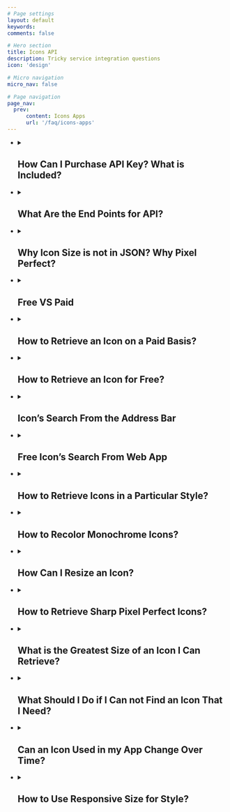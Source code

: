 ```yaml
---
# Page settings
layout: default
keywords:
comments: false

# Hero section
title: Icons API
description: Tricky service integration questions 
icon: 'design'

# Micro navigation
micro_nav: false

# Page navigation
page_nav:
  prev:
      content: Icons Apps
      url: '/faq/icons-apps'
---
```


<ul>
  
  <li>
   <details>
    <summary>
      <h2>How Can I Purchase API Key? What is Included?</h2>
    </summary>
<p>Paid option means you have to buy an access token or API key. The token is a short string code. You embed the token into your requests for searching and retrieval engines. The same token is used to access both engines. The requests are the actual, non-cached icon retrievals. You may not cache the requests on your side for the reasons of fair billing. Requests to search engine have no limit within any API plan. No matter how many retrieval requests you've purchased. You may pay for API license on <a href="https://icons8.com/buy/monthly-api-subscription" rel="nofollow">this page</a>. After we receive payment, we issue an API token for accessing our engines.</p>
   </details>
 
 </li>
 <li>
 <details>
  <summary>
   <h2>What Are the End Points for API?</h2>
 </summary>
<p>The endpoint is the URL. Use this URL to access our API from your application.</p>
<ul>
<li>Searching endpoint. Here is the URL: <a href="https://api.icons8.com/api/iconsets/v4/search" rel="nofollow">https://api.icons8.com/api/iconsets/v4/search</a>. This is a sample request: <a href="https://api.icons8.com/api/iconsets/v4/search?term=home&amp;amount=50&amp;offset=0&amp;platform=all&amp;language=en-US&amp;token=YOURTOKEN" rel="nofollow">https://api.icons8.com/api/iconsets/v4/search?term=home&amp;amount=50&amp;offset=0&amp;platform=all&amp;language=en-US&amp;token=YOURTOKEN</a></li>
<li>Retrieval endpoint. Here is the URL: <a href="http://img.icons8.com" rel="nofollow">http://img.icons8.com</a>. This is a sample request: <a href="http://img.icons8.com/ultraviolet/link-company-child.svg?token=YOURTOKEN" rel="nofollow">http://img.icons8.com/ultraviolet/link-company-child.svg?token=YOURTOKEN</a></li>
</ul>
 </details>
  
</li>
 <li>
 <details>
  <summary>
   <h2>Why Icon Size is not in JSON? Why Pixel Perfect?</h2>
 </summary> 
<p>Notice, the icons that we have are of a vector format. That is why they could be of any size. For this reason we do not include the icon's size in the metadata of response from the search engine. You merely can substitute any value for size parameter in request of a retrieval service. In response, you'll receive the corresponding PNG icon of the size that you requested. For icons retrieval, we use <a href="http://img.icons8.com/" rel="nofollow">omg-img</a> service. To retrieve an icon you embed your API token right into your request <a href="http://img.icons8.com/ios/F0AC34/search.svg?token=YOURTOKEN" rel="nofollow">http://img.icons8.com/ios/F0AC34/search.svg?token=YOURTOKEN</a>. You may change the order of parameters in your request. Also keep in mind that due to the conversion of SVG into PNG, the "pixel perfect" come into play. There is a way to eliminate the artifacts of format conversion from vector to raster. There is an appropriate size for each platform which you can then multiply by various factors like 1x, 2x, 3x, etc. to get the PNG size you need.</p>
 </details> 
</li>

 <li>
 <details>
  <summary>
   <h2>Free VS Paid </h2>
 </summary>
<p><a href="http://img.icons8.com/" rel="nofollow">Omg-img</a> service provides free and paid options. Yes, you can search and retrieve icons with omg-img for free. The <b>free</b> option works great for small and simple projects. The <b>paid</b> option lets you craft cutting-edge apps. You may use exactly the same paid token to access both searching and retrieval engines.</p>
<p>Lots of the <a href="http://img.icons8.com/" rel="nofollow">omg-img</a> features are available to our clients for free. Premium options are available only to paying clients. The major difference is that <b>paid license</b> provides extra features which are:</p>
<ul>
<li>Access to generate PNG icons larger than 550 px</li>
<li>Access to vector-format icons (SVG, EPS, PDF). Popular SVG icons are available for <b>free</b>.</li>
</ul>
 </details>
 </li>
 
 <li>
 <details>
  <summary>
   <h2> How to Retrieve an Icon on a Paid Basis? </h2>
 </summary>
<p>The format for retrieving icons via paid requests is as follows:</p>
<ul>
<li><a href="http://img.icons8.com/%5Bplatform%5D/%5Bsize%5D/%5BcommonName%5D.%5Bformat%5D?token=YOURTOKEN" rel="nofollow">http://img.icons8.com/[platform]/[size]/[commonName].[format]?token=YOURTOKEN</a></li>
</ul>
<br>
<p>In the above request, parameters commonName, platform, token - are mandatory. Size - is optional. Assume we call v4 search engine with 'house' searching phrase and receive a JSON response as follows:</p>
 <p align="center">
   <a target="_blank" rel="noopener noreferrer" href="https://github.com/visualpharm/icons-docs/blob/master/docs/Images/Icons/JSON_RETRIEVE_1.png"><img src="https://github.com/visualpharm/icons-docs/raw/master/docs/Images/Icons/JSON_RETRIEVE_1.png" style="max-width:100%;"></a>
 </p>
<p>Take a look onto parameters in the JSON. Platform parameter attains the value "ultroviolet". The commonName attains the value "Link-company-child". That's all we need to get the icon in the SVG / EPS / PDF / PNG formats by sending the following requests to the <a href="http://img.icons8.com/" rel="nofollow">omg-img</a> service:</p>
 <p align="center">
</p><ul>
<li>'<a href="http://img.icons8.com/ultraviolet/link-company-child.svg?token=YOURTOKEN" rel="nofollow">http://img.icons8.com/ultraviolet/link-company-child.svg?token=YOURTOKEN</a>'</li>
<li>'<a href="http://img.icons8.com/ultraviolet/link-company-child.eps?token=YOURTOKEN" rel="nofollow">http://img.icons8.com/ultraviolet/link-company-child.eps?token=YOURTOKEN</a>'</li>
<li>'<a href="http://img.icons8.com/ultraviolet/link-company-child.png?token=YOURTOKEN" rel="nofollow">http://img.icons8.com/ultraviolet/link-company-child.png?token=YOURTOKEN</a>'</li>
<li>'<a href="http://img.icons8.com/ultraviolet/link-company-child.pdf?token=YOURTOKEN" rel="nofollow">http://img.icons8.com/ultraviolet/link-company-child.pdf?token=YOURTOKEN</a>'</li>
</ul>
 <p></p>
<p>Note that the 'name' parameter is not used at all in building a retrieving URL for the icon.</p>
 </details>
 </li>
 
 <li>
 <details>
  <summary>
   <h2> How to Retrieve an Icon for Free? </h2>
 </summary>
<p>It takes a line of code to insert an icon in SVG or PNG format from the CDN to your application of any scale:</p>
<ul>
<li><code>&lt;img src=’https://img.icons8.com/search.svg’/&gt;</code></li>
<li><code>&lt;img src=’https://img.icons8.com/search.png’/&gt;</code></li>
</ul>
 <br>
<p>Also please note that:</p>
<ul>
<li>PNG icons are available in limited size (less than 550px)</li>
<li>only popular SVG icons are available for free</li>
</ul>
 </details>
 </li>
 
 <li>
 <details>
  <summary>
   <h2> Icon’s Search From the Address Bar </h2>
 </summary>
<p><a href="http://img.icons8.com/" rel="nofollow">Omg-img</a> allows browsing for new icons from a browser’s address bar. This feature available for both paying and free customers:</p>
<ul>
<li><a href="https://img.icons8.com/home" rel="nofollow">https://img.icons8.com/home</a></li>
<li><a href="https://img.icons8.com/house" rel="nofollow">https://img.icons8.com/house</a></li>
<li><a href="https://img.icons8.com/bungalow" rel="nofollow">https://img.icons8.com/bungalow</a></li>
<li><a href="https://img.icons8.com/targaryen-house" rel="nofollow">https://img.icons8.com/targaryen-house</a></li>
</ul>
 </details>
 </li>
 
 <li>
 <details>
  <summary>
   <h2> Free Icon’s Search From Web App </h2>
 </summary>
<br>
<p>Free customers may use our web app as a free tool to search and full paths to the icons they like. Type-in a query in the app and click on the search icon to get a list of the most relevant icons.</p>
 <p align="center">
  <a target="_blank" rel="noopener noreferrer" href="https://github.com/visualpharm/icons-docs/blob/master/docs/Images/Icons/search_with_query_3.png"><img src="https://github.com/visualpharm/icons-docs/raw/master/docs/Images/Icons/search_with_query_3.png" style="max-width:100%;"></a>
</p> 
<br>
Then click on the icon you'd like to use. When the editor shows up click on the "HTML" button:
  <p align="center">
   <a target="_blank" rel="noopener noreferrer" href="https://github.com/visualpharm/icons-docs/blob/master/docs/Images/Icons/editor_main_start_html_1.png"><img src="https://github.com/visualpharm/icons-docs/raw/master/docs/Images/Icons/editor_main_start_html_1.png" style="max-width:100%;"></a>
 </p>
 <br>
 Copy the full path to the icon and paste it into your app:
 <p align="center">
   <a target="_blank" rel="noopener noreferrer" href="https://github.com/visualpharm/icons-docs/blob/master/docs/Images/Icons/html_cdn_2.png"><img src="https://github.com/visualpharm/icons-docs/raw/master/docs/Images/Icons/html_cdn_2.png" style="max-width:100%;"></a>
 </p>
 </details>
</li>

 <li>
 <details>
  <summary>
   <h2>  How to Retrieve Icons in a Particular Style? </h2>
 </summary>
<p>Retrieving an icon in particular style is easy. To do this, you embed the desired style as a parameter in your retrieval request:</p>
 <p align="center">
</p><table>
<thead>
<tr>
<th>monochrome</th>
<th>coloured</th>
</tr>
</thead>
<tbody>
<tr>
<td>iOS: <a href="http://img.icons8.com/ios/car" rel="nofollow">http://img.icons8.com/ios/car</a> <a target="_blank" rel="noopener noreferrer" href="https://camo.githubusercontent.com/b39de09cf9429fea699d507affa3c25aabd624dd/687474703a2f2f696d672e69636f6e73382e636f6d2f696f732f636172"><img src="https://camo.githubusercontent.com/b39de09cf9429fea699d507affa3c25aabd624dd/687474703a2f2f696d672e69636f6e73382e636f6d2f696f732f636172" data-canonical-src="http://img.icons8.com/ios/car" style="max-width:100%;"></a></td>
<td>Color: <a href="http://img.icons8.com/color/car" rel="nofollow">http://img.icons8.com/color/car</a> <a target="_blank" rel="noopener noreferrer" href="https://camo.githubusercontent.com/319b8a4a215245c25ed2e3ee52adaf994260b531/687474703a2f2f696d672e69636f6e73382e636f6d2f636f6c6f722f636172"><img src="https://camo.githubusercontent.com/319b8a4a215245c25ed2e3ee52adaf994260b531/687474703a2f2f696d672e69636f6e73382e636f6d2f636f6c6f722f636172" data-canonical-src="http://img.icons8.com/color/car" style="max-width:100%;"></a></td>
</tr>
<tr>
<td>Windows: <a href="http://img.icons8.com/windows/car" rel="nofollow">http://img.icons8.com/windows/car</a> <a target="_blank" rel="noopener noreferrer" href="https://camo.githubusercontent.com/5c76696861cd80f42c741f18d24fbd99df58fb1a/687474703a2f2f696d672e69636f6e73382e636f6d2f77696e646f77732f636172"><img src="https://camo.githubusercontent.com/5c76696861cd80f42c741f18d24fbd99df58fb1a/687474703a2f2f696d672e69636f6e73382e636f6d2f77696e646f77732f636172" data-canonical-src="http://img.icons8.com/windows/car" style="max-width:100%;"></a></td>
<td>Office: <a href="http://img.icons8.com/office/car" rel="nofollow">http://img.icons8.com/office/car</a> <a target="_blank" rel="noopener noreferrer" href="https://camo.githubusercontent.com/666d33ef0c7a8eb279ed5db33b3ada4b01a652fc/687474703a2f2f696d672e69636f6e73382e636f6d2f6f66666963652f636172"><img src="https://camo.githubusercontent.com/666d33ef0c7a8eb279ed5db33b3ada4b01a652fc/687474703a2f2f696d672e69636f6e73382e636f6d2f6f66666963652f636172" data-canonical-src="http://img.icons8.com/office/car" style="max-width:100%;"></a></td>
</tr>
<tr>
<td>Material: <a href="http://img.icons8.com/material/car" rel="nofollow">http://img.icons8.com/material/car</a> <a target="_blank" rel="noopener noreferrer" href="https://camo.githubusercontent.com/e7e0ad7590153c9fd378adf07558de3549c9d270/687474703a2f2f696d672e69636f6e73382e636f6d2f6d6174657269616c2f636172"><img src="https://camo.githubusercontent.com/e7e0ad7590153c9fd378adf07558de3549c9d270/687474703a2f2f696d672e69636f6e73382e636f6d2f6d6174657269616c2f636172" data-canonical-src="http://img.icons8.com/material/car" style="max-width:100%;"></a></td>
<td>Dusk: <a href="http://img.icons8.com/dusk/car" rel="nofollow">http://img.icons8.com/dusk/car</a> <a target="_blank" rel="noopener noreferrer" href="https://camo.githubusercontent.com/8e69c811f8431fbf0da5e60ac6375877174c38c6/687474703a2f2f696d672e69636f6e73382e636f6d2f6475736b2f636172"><img src="https://camo.githubusercontent.com/8e69c811f8431fbf0da5e60ac6375877174c38c6/687474703a2f2f696d672e69636f6e73382e636f6d2f6475736b2f636172" data-canonical-src="http://img.icons8.com/dusk/car" style="max-width:100%;"></a></td>
</tr>
</tbody>
</table>
<p></p>
<details>
  <summary>
   <h2>  See the List of More Than 20 Various Styles That You May Use to Retrieve Icons  </h2>
 </summary>
 <p align="center">
</p><table>
<thead>
<tr>
<th>Platform</th>
<th>Icon style</th>
</tr>
</thead>
<tbody>
<tr>
<td>win8</td>
<td>icons in the Microsoft Windows 8/Metro style</td>
</tr>
<tr>
<td>win10</td>
<td>icons in the Microsoft Windows 10/Threshold style</td>
</tr>
<tr>
<td>ios7</td>
<td>icons in the Apple iOS 7/8/9/10 style</td>
</tr>
<tr>
<td>android</td>
<td>icons in the Google Android 4 Kitkat style</td>
</tr>
<tr>
<td>androidL</td>
<td>icons in the Google Android 5 Lollipop (Material) style</td>
</tr>
<tr>
<td>color</td>
<td>flat color icons</td>
</tr>
<tr>
<td>office</td>
<td>Icons for Microsoft Office</td>
</tr>
<tr>
<td>ultraviolet</td>
<td>Blue UI</td>
</tr>
<tr>
<td>nolan</td>
<td>Gradient Line</td>
</tr>
<tr>
<td>p1em</td>
<td>Simple Small</td>
</tr>
<tr>
<td>dotty</td>
<td>Dotted</td>
</tr>
<tr>
<td>dusk</td>
<td>Cute Color</td>
</tr>
<tr>
<td>Dusk_Wired</td>
<td>Cute Outline</td>
</tr>
<tr>
<td>cotton</td>
<td>Pastel</td>
</tr>
<tr>
<td>ios11</td>
<td>iOS Glyph</td>
</tr>
<tr>
<td>clouds</td>
<td>Clouds</td>
</tr>
<tr>
<td>bubbles</td>
<td>Circle Bubbles</td>
</tr>
<tr>
<td>plasticine</td>
<td>Color Hand Drawn</td>
</tr>
<tr>
<td>carbon_copy</td>
<td>Hand Drawn</td>
</tr>
<tr>
<td>doodle</td>
<td>Doodle</td>
</tr>
<tr>
<td>fineline</td>
<td>Fune Line</td>
</tr>
<tr>
<td>isometric</td>
<td>Isometric</td>
</tr>
<tr>
<td>flat_round</td>
<td>Round Infographic</td>
</tr>
<tr>
<td>m_outlined</td>
<td>Material Design Outlined</td>
</tr>
<tr>
<td>m_rounded</td>
<td>Material Design Rounded</td>
</tr>
<tr>
<td>m_two_tone</td>
<td>Material Design Two Tone</td>
</tr>
<tr>
<td>m_sharp</td>
<td>Material Design Sharp</td>
</tr>
</tbody>
</table>
<p></p>
</details>
 </details>
</li>

 <li>
 <details>
  <summary>
   <h2> How to Recolor Monochrome Icons? </h2>
 </summary>
<p>To change the color of an icon it's enough to insert an appropriate color code within an icon link:</p>
<ul>
<li><a target="_blank" rel="noopener noreferrer" href="https://camo.githubusercontent.com/253740ac91901591f66422e6e9949f3a123226de/687474703a2f2f696d672e69636f6e73382e636f6d2f696f732f4646303030302f636172"><img src="https://camo.githubusercontent.com/253740ac91901591f66422e6e9949f3a123226de/687474703a2f2f696d672e69636f6e73382e636f6d2f696f732f4646303030302f636172" data-canonical-src="http://img.icons8.com/ios/FF0000/car" style="max-width:100%;"></a> <code>http://img.icons8.com/ios/FF0000/car</code></li>
<li><a target="_blank" rel="noopener noreferrer" href="https://camo.githubusercontent.com/127a6c5d258d06d13ab98f6543230ea20f657b9a/687474703a2f2f696d672e69636f6e73382e636f6d2f696f732f3030464630302f636172"><img src="https://camo.githubusercontent.com/127a6c5d258d06d13ab98f6543230ea20f657b9a/687474703a2f2f696d672e69636f6e73382e636f6d2f696f732f3030464630302f636172" data-canonical-src="http://img.icons8.com/ios/00FF00/car" style="max-width:100%;"></a> <code>http://img.icons8.com/ios/00FF00/car</code></li>
<li><a target="_blank" rel="noopener noreferrer" href="https://camo.githubusercontent.com/bf843bf5cc690b24408ceef780edf08277bf0dbd/687474703a2f2f696d672e69636f6e73382e636f6d2f696f732f3030303046462f636172"><img src="https://camo.githubusercontent.com/bf843bf5cc690b24408ceef780edf08277bf0dbd/687474703a2f2f696d672e69636f6e73382e636f6d2f696f732f3030303046462f636172" data-canonical-src="http://img.icons8.com/ios/0000FF/car" style="max-width:100%;"></a> <code>http://img.icons8.com/ios/0000FF/car</code></li>
</ul>
 </details>
</li>

<li>
 <details>
  <summary>
   <h2> How Can I Resize an Icon? </h2>
 </summary>
<p>To change icon size, it’s just enough to embed an icon size within its link:</p>
<ul>
<li>'<a href="http://img.icons8.com/color/30px/car" rel="nofollow">http://img.icons8.com/color/30px/car</a>' <a target="_blank" rel="noopener noreferrer" href="https://camo.githubusercontent.com/bfd5be92d4edba64f144464b826e3c148e06bf39/687474703a2f2f696d672e69636f6e73382e636f6d2f636f6c6f722f333070782f636172"><img src="https://camo.githubusercontent.com/bfd5be92d4edba64f144464b826e3c148e06bf39/687474703a2f2f696d672e69636f6e73382e636f6d2f636f6c6f722f333070782f636172" data-canonical-src="http://img.icons8.com/color/30px/car" style="max-width:100%;"></a></li>
<li>'<a href="http://img.icons8.com/color/40px/car" rel="nofollow">http://img.icons8.com/color/40px/car</a>' <a target="_blank" rel="noopener noreferrer" href="https://camo.githubusercontent.com/bd0df5765ba6ee5cb3e1185dc419d6d57d412b81/687474703a2f2f696d672e69636f6e73382e636f6d2f636f6c6f722f343070782f636172"><img src="https://camo.githubusercontent.com/bd0df5765ba6ee5cb3e1185dc419d6d57d412b81/687474703a2f2f696d672e69636f6e73382e636f6d2f636f6c6f722f343070782f636172" data-canonical-src="http://img.icons8.com/color/40px/car" style="max-width:100%;"></a></li>
<li>'<a href="http://img.icons8.com/color/50px/car" rel="nofollow">http://img.icons8.com/color/50px/car</a>' <a target="_blank" rel="noopener noreferrer" href="https://camo.githubusercontent.com/f907bc264479b4f5e3e2e6b79ca5eebb1de1abf9/687474703a2f2f696d672e69636f6e73382e636f6d2f636f6c6f722f353070782f636172"><img src="https://camo.githubusercontent.com/f907bc264479b4f5e3e2e6b79ca5eebb1de1abf9/687474703a2f2f696d672e69636f6e73382e636f6d2f636f6c6f722f353070782f636172" data-canonical-src="http://img.icons8.com/color/50px/car" style="max-width:100%;"></a></li>
<li>'<a href="http://img.icons8.com/color/60px/car" rel="nofollow">http://img.icons8.com/color/60px/car</a>' <a target="_blank" rel="noopener noreferrer" href="https://camo.githubusercontent.com/3be71656851c84f019891a5e624163302017328b/687474703a2f2f696d672e69636f6e73382e636f6d2f636f6c6f722f363070782f636172"><img src="https://camo.githubusercontent.com/3be71656851c84f019891a5e624163302017328b/687474703a2f2f696d672e69636f6e73382e636f6d2f636f6c6f722f363070782f636172" data-canonical-src="http://img.icons8.com/color/60px/car" style="max-width:100%;"></a></li>
</ul>
<p>Icon's size can be written in two different formats: <code>100x100</code> or <code>100px</code>.</p>
 </details>
</li>

<li>
 <details>
  <summary>
   <h2> How to Retrieve Sharp Pixel Perfect Icons? </h2>
 </summary>
<p>Each icon style is drawn for a specific pixel grid. Look at these few examples of various pixel grids:</p>
<ul>
<li>iOS: <code>50x50</code></li>
<li>Metro: <code>26x26</code></li>
<li>Windows: <code>32x32</code></li>
<li>Material: <code>24x24</code></li>
<li>Color: <code>48x48</code></li>
<li>Office: <code>16x16</code>, <code>30x30</code>, <code>40x40</code>, <code>80x80</code></li>
</ul>
<p>We recommend you to use multiples of original icon size. This will help to avoid all sorts of artifacts (blurring edges, washed out, etc.) associated with changing an icon size. For example, for the iOS style, the multiples would be 50x50, 100x100, 150x150 and so forth. You can set an icon size either by specifying the size in pixels 100x100 / 100px or with the use of factors: 2x or x2 (the number can vary):</p>
<ul>
<li>'<a href="https://img.icons8.com/color/1x/brazilian-carnival.png" rel="nofollow">https://img.icons8.com/color/1x/brazilian-carnival.png</a>' <a target="_blank" rel="noopener noreferrer" href="https://camo.githubusercontent.com/e325889232737216a3416e11046f09208f2062c0/68747470733a2f2f696d672e69636f6e73382e636f6d2f636f6c6f722f31782f6272617a696c69616e2d6361726e6976616c2e706e67"><img src="https://camo.githubusercontent.com/e325889232737216a3416e11046f09208f2062c0/68747470733a2f2f696d672e69636f6e73382e636f6d2f636f6c6f722f31782f6272617a696c69616e2d6361726e6976616c2e706e67" data-canonical-src="https://img.icons8.com/color/1x/brazilian-carnival.png" style="max-width:100%;"></a></li>
<li>'<a href="https://img.icons8.com/color/2x/brazilian-carnival.png" rel="nofollow">https://img.icons8.com/color/2x/brazilian-carnival.png</a>' <a target="_blank" rel="noopener noreferrer" href="https://camo.githubusercontent.com/0388d586eb732bf7576a354f377690192a9f7ace/68747470733a2f2f696d672e69636f6e73382e636f6d2f636f6c6f722f32782f6272617a696c69616e2d6361726e6976616c2e706e67"><img src="https://camo.githubusercontent.com/0388d586eb732bf7576a354f377690192a9f7ace/68747470733a2f2f696d672e69636f6e73382e636f6d2f636f6c6f722f32782f6272617a696c69616e2d6361726e6976616c2e706e67" data-canonical-src="https://img.icons8.com/color/2x/brazilian-carnival.png" style="max-width:100%;"></a></li>
</ul>
 </details>
</li>

<li>
 <details>
  <summary>
   <h2> What is the Greatest Size of an Icon I Can Retrieve? </h2>
 </summary>
<p>The restriction applied to free png icons is 550 px. Paying clients may retrieve icons in any size up to 2048 px.</p>
 </details>
</li>

<li>
 <details>
  <summary>
   <h2> What Should I Do if I Can not Find an Icon That I Need? </h2>
 </summary>
<p>You may send us a <a href="https://icons8.com/icons/request-icon/" rel="nofollow">request</a> to draw an icon you need. It’s completely free. We try to do our the best to make our service comprehensive. However, we do prioritize the requests which have the highest demand. Be creative, ask your friends, relatives, and any community members to vote for your requested icon to put your request higher on the queue.</p>
<p>Alternatively, there is a paid fast option too, $50 per icon, up to 20 icons a day.</p>
 </details>
</li>

<li>
 <details>
  <summary>
   <h2> Can an Icon Used in my App Change Over Time? </h2>
 </summary>
<p>In short, it’s very unlikely, but it's possible. The most updated version of an icon is accessible by a given icon’s link. Let take a look at the following example. Imaging we have a link <strong><code>https://img.icons8.com/water-molecule</code></strong>. For this URL we keep showing an icon with an illustration of a water drop or an abstract molecule. But what happens if we begin to receive more and more requests to change the icon’s appearance to say a water molecule like this H<sub>2</sub>O. Most probably we will alternate its look somehow to represent the structure of two atoms of hydrogen and one atom of oxygen bonded together.</p>
<p>In case <b>if you are planning to use an icon longterm</b>, the best solution would be to use the full canonical path to the icon. For that, type in a query in the app and click on the search icon to get a list of the most relevant icons.</p>
 <p align="center">
  <a target="_blank" rel="noopener noreferrer" href="https://github.com/visualpharm/icons-docs/blob/master/docs/Images/Icons/search_with_query_3.png"><img src="https://github.com/visualpharm/icons-docs/raw/master/docs/Images/Icons/search_with_query_3.png" style="max-width:100%;"></a>
</p> 
<br>
Then click on the icon you'd like to use. When the editor shows up click on the "HTML" button:
  <p align="center">
   <a target="_blank" rel="noopener noreferrer" href="https://github.com/visualpharm/icons-docs/blob/master/docs/Images/Icons/editor_main_start_html_1.png"><img src="https://github.com/visualpharm/icons-docs/raw/master/docs/Images/Icons/editor_main_start_html_1.png" style="max-width:100%;"></a>
 </p>
 <br>
 Copy the full path to the icon and paste it in your own app:
 <p align="center">
   <a target="_blank" rel="noopener noreferrer" href="https://github.com/visualpharm/icons-docs/blob/master/docs/Images/Icons/html_cdn_2.png"><img src="https://github.com/visualpharm/icons-docs/raw/master/docs/Images/Icons/html_cdn_2.png" style="max-width:100%;"></a>
 </p>
 </details>
</li>


<li>
 <details>
  <summary>
   <h2>How to Use Responsive Size for Style? </h2>
 </summary>
<p>It’s quite simple. Just add a parameter <code>office</code> to your request. For example:</p>
<ul>
<li><a target="_blank" rel="noopener noreferrer" href="https://camo.githubusercontent.com/c035ec2470fd87927711ac8bdf760030511ba4ec/687474703a2f2f696d672e69636f6e73382e636f6d2f6f66666963652f353070782f6361722e706e673f6f66666963653d3136"><img src="https://camo.githubusercontent.com/c035ec2470fd87927711ac8bdf760030511ba4ec/687474703a2f2f696d672e69636f6e73382e636f6d2f6f66666963652f353070782f6361722e706e673f6f66666963653d3136" data-canonical-src="http://img.icons8.com/office/50px/car.png?office=16" style="max-width:100%;"></a> <code>http://img.icons8.com/office/50px/car.png?office=16</code></li>
<li><a target="_blank" rel="noopener noreferrer" href="https://camo.githubusercontent.com/3a60711bef60473768b4f7161e8f7de3d846b98f/687474703a2f2f696d672e69636f6e73382e636f6d2f6f66666963652f353070782f6361722e706e673f6f66666963653d3330"><img src="https://camo.githubusercontent.com/3a60711bef60473768b4f7161e8f7de3d846b98f/687474703a2f2f696d672e69636f6e73382e636f6d2f6f66666963652f353070782f6361722e706e673f6f66666963653d3330" data-canonical-src="http://img.icons8.com/office/50px/car.png?office=30" style="max-width:100%;"></a> <code>http://img.icons8.com/office/50px/car.png?office=30</code></li>
<li><a target="_blank" rel="noopener noreferrer" href="https://camo.githubusercontent.com/e15c3326a91dd246f5695d6b3a5316d0c6d1e5f9/687474703a2f2f696d672e69636f6e73382e636f6d2f6f66666963652f353070782f6361722e706e673f6f66666963653d3430"><img src="https://camo.githubusercontent.com/e15c3326a91dd246f5695d6b3a5316d0c6d1e5f9/687474703a2f2f696d672e69636f6e73382e636f6d2f6f66666963652f353070782f6361722e706e673f6f66666963653d3430" data-canonical-src="http://img.icons8.com/office/50px/car.png?office=40" style="max-width:100%;"></a> <code>http://img.icons8.com/office/50px/car.png?office=40</code></li>
<li><a target="_blank" rel="noopener noreferrer" href="https://camo.githubusercontent.com/d68df9dfb8e0291a7e94910c887bb0b12befad73/687474703a2f2f696d672e69636f6e73382e636f6d2f6f66666963652f353070782f6361722e706e673f6f66666963653d3830"><img src="https://camo.githubusercontent.com/d68df9dfb8e0291a7e94910c887bb0b12befad73/687474703a2f2f696d672e69636f6e73382e636f6d2f6f66666963652f353070782f6361722e706e673f6f66666963653d3830" data-canonical-src="http://img.icons8.com/office/50px/car.png?office=80" style="max-width:100%;"></a> <code>http://img.icons8.com/office/50px/car.png?office=80</code></li>
</ul>
 </details>
</li>

</ul>

